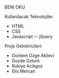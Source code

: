 BENI OKU

Kullanilacak Teknolojiler

- HTML
- CSS
- Javascript
-- jQuery

Proje Gelistiricileri:

- Gorkem Ozge Akilevi
- Gozde Ozturk
- Rukiye Acikgoz
- Elis Mercan